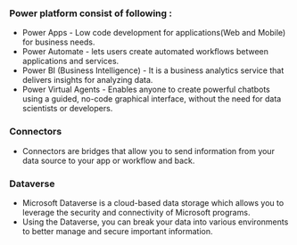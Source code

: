 ### Power platform consist of following : 
- Power Apps - Low code development for applications(Web and Mobile) for business needs.
- Power Automate - lets users create automated workflows between applications and services.
- Power BI (Business Intelligence) - It is a business analytics service that delivers insights for analyzing data.
- Power Virtual Agents - Enables anyone to create powerful chatbots using a guided, no-code graphical interface, without the need for data scientists or developers.


### Connectors 
- Connectors are bridges that allow you to send information from your data source to your app or workflow and back.

### Dataverse 
- Microsoft Dataverse is a cloud-based data storage which allows you to leverage the security and connectivity of Microsoft programs.
- Using the Dataverse, you can break your data into various environments to better manage and secure important information.

